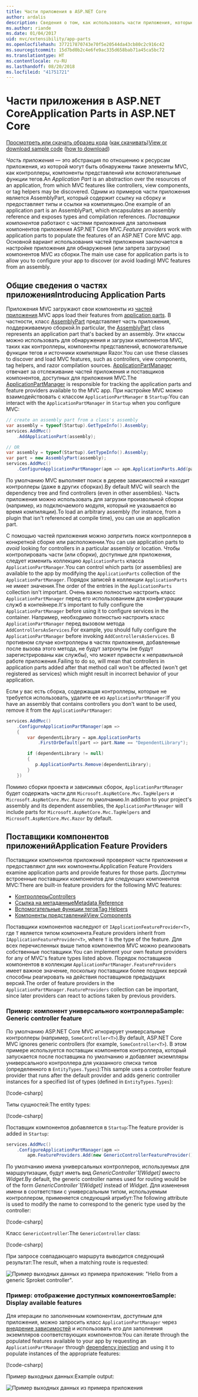 ```yaml
---
title: Части приложения в ASP.NET Core
author: ardalis
description: Сведения о том, как использовать части приложения, которые являются абстракциями по отношению к ресурсам приложения, для обнаружения или запрета загрузки компонентов из сборки.
ms.author: riande
ms.date: 01/04/2017
uid: mvc/extensibility/app-parts
ms.openlocfilehash: 377217870743e70f5e20544da43cb80c2c916c42
ms.sourcegitcommit: 15d7bd0b2c4e6fe9ac335d658bab71a45ca5bc72
ms.translationtype: HT
ms.contentlocale: ru-RU
ms.lasthandoff: 08/20/2018
ms.locfileid: "41751721"
---
```

# <a name="application-parts-in-aspnet-core"></a><span data-ttu-id="d7537-103">Части приложения в ASP.NET Core</span><span class="sxs-lookup"><span data-stu-id="d7537-103">Application Parts in ASP.NET Core</span></span>

<span data-ttu-id="d7537-104">[Просмотреть или скачать образец кода](https://github.com/aspnet/Docs/tree/master/aspnetcore/mvc/advanced/app-parts/sample) ([как скачивать](xref:tutorials/index#how-to-download-a-sample))</span><span class="sxs-lookup"><span data-stu-id="d7537-104">[View or download sample code](https://github.com/aspnet/Docs/tree/master/aspnetcore/mvc/advanced/app-parts/sample) ([how to download](xref:tutorials/index#how-to-download-a-sample))</span></span>

<span data-ttu-id="d7537-105">*Часть приложения* — это абстракция по отношению к ресурсам приложения, из которой могут быть обнаружены такие элементы MVC, как контроллеры, компоненты представлений или вспомогательные функции тегов.</span><span class="sxs-lookup"><span data-stu-id="d7537-105">An *Application Part* is an abstraction over the resources of an application, from which MVC features like controllers, view components, or tag helpers may be discovered.</span></span> <span data-ttu-id="d7537-106">Одним из примеров части приложения является AssemblyPart, который содержит ссылку на сборку и предоставляет типы и ссылки на компиляцию.</span><span class="sxs-lookup"><span data-stu-id="d7537-106">One example of an application part is an AssemblyPart, which encapsulates an assembly reference and exposes types and compilation references.</span></span> <span data-ttu-id="d7537-107">*Поставщики компонентов* работают с частями приложения для заполнения компонентов приложения ASP.NET Core MVC.</span><span class="sxs-lookup"><span data-stu-id="d7537-107">*Feature providers* work with application parts to populate the features of an ASP.NET Core MVC app.</span></span> <span data-ttu-id="d7537-108">Основной вариант использования частей приложения заключается в настройке приложения для обнаружения (или запрета загрузки) компонентов MVC из сборки.</span><span class="sxs-lookup"><span data-stu-id="d7537-108">The main use case for application parts is to allow you to configure your app to discover (or avoid loading) MVC features from an assembly.</span></span>

## <a name="introducing-application-parts"></a><span data-ttu-id="d7537-109">Общие сведения о частях приложения</span><span class="sxs-lookup"><span data-stu-id="d7537-109">Introducing Application Parts</span></span>

<span data-ttu-id="d7537-110">Приложения MVC загружают свои компоненты из [частей приложения](/dotnet/api/microsoft.aspnetcore.mvc.applicationparts.applicationpart).</span><span class="sxs-lookup"><span data-stu-id="d7537-110">MVC apps load their features from [application parts](/dotnet/api/microsoft.aspnetcore.mvc.applicationparts.applicationpart).</span></span> <span data-ttu-id="d7537-111">В частности, класс [AssemblyPart](/dotnet/api/microsoft.aspnetcore.mvc.applicationparts.assemblypart#Microsoft_AspNetCore_Mvc_ApplicationParts_AssemblyPart) представляет часть приложения, поддерживаемую сборкой.</span><span class="sxs-lookup"><span data-stu-id="d7537-111">In particular, the [AssemblyPart](/dotnet/api/microsoft.aspnetcore.mvc.applicationparts.assemblypart#Microsoft_AspNetCore_Mvc_ApplicationParts_AssemblyPart) class represents an application part that's backed by an assembly.</span></span> <span data-ttu-id="d7537-112">Эти классы можно использовать для обнаружения и загрузки компонентов MVC, таких как контроллеры, компоненты представлений, вспомогательные функции тегов и источники компиляции Razor.</span><span class="sxs-lookup"><span data-stu-id="d7537-112">You can use these classes to discover and load MVC features, such as controllers, view components, tag helpers, and razor compilation sources.</span></span> <span data-ttu-id="d7537-113">[ApplicationPartManager](/dotnet/api/microsoft.aspnetcore.mvc.applicationparts.applicationpartmanager) отвечает за отслеживание частей приложения и поставщиков компонентов, доступных для приложения MVC.</span><span class="sxs-lookup"><span data-stu-id="d7537-113">The [ApplicationPartManager](/dotnet/api/microsoft.aspnetcore.mvc.applicationparts.applicationpartmanager) is responsible for tracking the application parts and feature providers available to the MVC app.</span></span> <span data-ttu-id="d7537-114">При настройке MVC можно взаимодействовать с классом `ApplicationPartManager` в `Startup`:</span><span class="sxs-lookup"><span data-stu-id="d7537-114">You can interact with the `ApplicationPartManager` in `Startup` when you configure MVC:</span></span>

```csharp
// create an assembly part from a class's assembly
var assembly = typeof(Startup).GetTypeInfo().Assembly;
services.AddMvc()
    .AddApplicationPart(assembly);

// OR
var assembly = typeof(Startup).GetTypeInfo().Assembly;
var part = new AssemblyPart(assembly);
services.AddMvc()
    .ConfigureApplicationPartManager(apm => apm.ApplicationParts.Add(part));
```

<span data-ttu-id="d7537-115">По умолчанию MVC выполняет поиск в дереве зависимостей и находит контроллеры (даже в других сборках).</span><span class="sxs-lookup"><span data-stu-id="d7537-115">By default MVC will search the dependency tree and find controllers (even in other assemblies).</span></span> <span data-ttu-id="d7537-116">Часть приложения можно использовать для загрузки произвольной сборки (например, из подключаемого модуля, который не указывается во время компиляции).</span><span class="sxs-lookup"><span data-stu-id="d7537-116">To load an arbitrary assembly (for instance, from a plugin that isn't referenced at compile time), you can use an application part.</span></span>

<span data-ttu-id="d7537-117">С помощью частей приложения можно *запретить* поиск контроллеров в конкретной сборке или расположении.</span><span class="sxs-lookup"><span data-stu-id="d7537-117">You can use application parts to *avoid* looking for controllers in a particular assembly or location.</span></span> <span data-ttu-id="d7537-118">Чтобы контролировать части (или сборки), доступные для приложения, следует изменить коллекцию `ApplicationParts` класса `ApplicationPartManager`.</span><span class="sxs-lookup"><span data-stu-id="d7537-118">You can control which parts (or assemblies) are available to the app by modifying the `ApplicationParts` collection of the `ApplicationPartManager`.</span></span> <span data-ttu-id="d7537-119">Порядок записей в коллекции `ApplicationParts` не имеет значения.</span><span class="sxs-lookup"><span data-stu-id="d7537-119">The order of the entries in the `ApplicationParts` collection isn't important.</span></span> <span data-ttu-id="d7537-120">Очень важно полностью настроить класс `ApplicationPartManager` перед его использованием для конфигурации служб в контейнере.</span><span class="sxs-lookup"><span data-stu-id="d7537-120">It's important to fully configure the `ApplicationPartManager` before using it to configure services in the container.</span></span> <span data-ttu-id="d7537-121">Например, необходимо полностью настроить класс `ApplicationPartManager` перед вызовом метода `AddControllersAsServices`.</span><span class="sxs-lookup"><span data-stu-id="d7537-121">For example, you should fully configure the `ApplicationPartManager` before invoking `AddControllersAsServices`.</span></span> <span data-ttu-id="d7537-122">В противном случае контроллеры в частях приложения, добавленные после вызова этого метода, не будут затронуты (не будут зарегистрированы как службы), что может привести к неправильной работе приложения.</span><span class="sxs-lookup"><span data-stu-id="d7537-122">Failing to do so, will mean that controllers in application parts added after that method call won't be affected (won't get registered as services) which might result in incorrect behavior of your application.</span></span>

<span data-ttu-id="d7537-123">Если у вас есть сборка, содержащая контроллеры, которые не требуется использовать, удалите ее из `ApplicationPartManager`:</span><span class="sxs-lookup"><span data-stu-id="d7537-123">If you have an assembly that contains controllers you don't want to be used, remove it from the `ApplicationPartManager`:</span></span>

```csharp
services.AddMvc()
    .ConfigureApplicationPartManager(apm =>
    {
        var dependentLibrary = apm.ApplicationParts
            .FirstOrDefault(part => part.Name == "DependentLibrary");

        if (dependentLibrary != null)
        {
           p.ApplicationParts.Remove(dependentLibrary);
        }
    })
```

<span data-ttu-id="d7537-124">Помимо сборки проекта и зависимых сборок, `ApplicationPartManager` будет содержать части для `Microsoft.AspNetCore.Mvc.TagHelpers` и `Microsoft.AspNetCore.Mvc.Razor` по умолчанию.</span><span class="sxs-lookup"><span data-stu-id="d7537-124">In addition to your project's assembly and its dependent assemblies, the `ApplicationPartManager` will include parts for `Microsoft.AspNetCore.Mvc.TagHelpers` and `Microsoft.AspNetCore.Mvc.Razor` by default.</span></span>

## <a name="application-feature-providers"></a><span data-ttu-id="d7537-125">Поставщики компонентов приложений</span><span class="sxs-lookup"><span data-stu-id="d7537-125">Application Feature Providers</span></span>

<span data-ttu-id="d7537-126">Поставщики компонентов приложений проверяют части приложения и предоставляют для них компоненты.</span><span class="sxs-lookup"><span data-stu-id="d7537-126">Application Feature Providers examine application parts and provide features for those parts.</span></span> <span data-ttu-id="d7537-127">Доступны встроенные поставщики компонентов для следующих компонентов MVC:</span><span class="sxs-lookup"><span data-stu-id="d7537-127">There are built-in feature providers for the following MVC features:</span></span>

* [<span data-ttu-id="d7537-128">Контроллеры</span><span class="sxs-lookup"><span data-stu-id="d7537-128">Controllers</span></span>](/dotnet/api/microsoft.aspnetcore.mvc.controllers.controllerfeatureprovider)
* [<span data-ttu-id="d7537-129">Ссылка на метаданные</span><span class="sxs-lookup"><span data-stu-id="d7537-129">Metadata Reference</span></span>](/dotnet/api/microsoft.aspnetcore.mvc.razor.compilation.metadatareferencefeatureprovider)
* [<span data-ttu-id="d7537-130">Вспомогательные функции тегов</span><span class="sxs-lookup"><span data-stu-id="d7537-130">Tag Helpers</span></span>](/dotnet/api/microsoft.aspnetcore.mvc.razor.taghelpers.taghelperfeatureprovider)
* [<span data-ttu-id="d7537-131">Компоненты представлений</span><span class="sxs-lookup"><span data-stu-id="d7537-131">View Components</span></span>](/dotnet/api/microsoft.aspnetcore.mvc.viewcomponents.viewcomponentfeatureprovider)

<span data-ttu-id="d7537-132">Поставщики компонентов наследуют от `IApplicationFeatureProvider<T>`, где `T` является типом компонента.</span><span class="sxs-lookup"><span data-stu-id="d7537-132">Feature providers inherit from `IApplicationFeatureProvider<T>`, where `T` is the type of the feature.</span></span> <span data-ttu-id="d7537-133">Для всех перечисленных выше типов компонентов MVC можно реализовать собственные поставщики.</span><span class="sxs-lookup"><span data-stu-id="d7537-133">You can implement your own feature providers for any of MVC's feature types listed above.</span></span> <span data-ttu-id="d7537-134">Порядок поставщиков компонентов в коллекции `ApplicationPartManager.FeatureProviders` имеет важное значение, поскольку поставщики более поздних версий способны реагировать на действия поставщиков предыдущих версий.</span><span class="sxs-lookup"><span data-stu-id="d7537-134">The order of feature providers in the `ApplicationPartManager.FeatureProviders` collection can be important, since later providers can react to actions taken by previous providers.</span></span>

### <a name="sample-generic-controller-feature"></a><span data-ttu-id="d7537-135">Пример: компонент универсального контроллера</span><span class="sxs-lookup"><span data-stu-id="d7537-135">Sample: Generic controller feature</span></span>

<span data-ttu-id="d7537-136">По умолчанию ASP.NET Core MVC игнорирует универсальные контроллеры (например, `SomeController<T>`).</span><span class="sxs-lookup"><span data-stu-id="d7537-136">By default, ASP.NET Core MVC ignores generic controllers (for example, `SomeController<T>`).</span></span> <span data-ttu-id="d7537-137">В этом примере используется поставщик компонентов контроллера, который запускается после поставщика по умолчанию и добавляет экземпляры универсального контроллера для указанного списка типов (определенного в `EntityTypes.Types`):</span><span class="sxs-lookup"><span data-stu-id="d7537-137">This sample uses a controller feature provider that runs after the default provider and adds generic controller instances for a specified list of types (defined in `EntityTypes.Types`):</span></span>

[!code-csharp[](./app-parts/sample/AppPartsSample/GenericControllerFeatureProvider.cs?highlight=13&range=18-36)]

<span data-ttu-id="d7537-138">Типы сущностей:</span><span class="sxs-lookup"><span data-stu-id="d7537-138">The entity types:</span></span>

[!code-csharp[](./app-parts/sample/AppPartsSample/Model/EntityTypes.cs?range=6-16)]

<span data-ttu-id="d7537-139">Поставщик компонентов добавляется в `Startup`:</span><span class="sxs-lookup"><span data-stu-id="d7537-139">The feature provider is added in `Startup`:</span></span>

```csharp
services.AddMvc()
    .ConfigureApplicationPartManager(apm => 
        apm.FeatureProviders.Add(new GenericControllerFeatureProvider()));
```

<span data-ttu-id="d7537-140">По умолчанию имена универсальных контроллеров, используемых для маршрутизации, будут иметь вид *GenericController\`1[Widget]* вместо *Widget*.</span><span class="sxs-lookup"><span data-stu-id="d7537-140">By default, the generic controller names used for routing would be of the form *GenericController\`1[Widget]* instead of *Widget*.</span></span> <span data-ttu-id="d7537-141">Для изменения имени в соответствии с универсальным типом, используемым контроллером, применяется следующий атрибут:</span><span class="sxs-lookup"><span data-stu-id="d7537-141">The following attribute is used to modify the name to correspond to the generic type used by the controller:</span></span>

[!code-csharp[](./app-parts/sample/AppPartsSample/GenericControllerNameConvention.cs)]

<span data-ttu-id="d7537-142">Класс `GenericController`:</span><span class="sxs-lookup"><span data-stu-id="d7537-142">The `GenericController` class:</span></span>

[!code-csharp[](./app-parts/sample/AppPartsSample/GenericController.cs?highlight=5-6)]

<span data-ttu-id="d7537-143">При запросе совпадающего маршрута выводится следующий результат:</span><span class="sxs-lookup"><span data-stu-id="d7537-143">The result, when a matching route is requested:</span></span>

![Пример выходных данных из примера приложения: "Hello from a generic Sproket controller".](app-parts/_static/generic-controller.png)

### <a name="sample-display-available-features"></a><span data-ttu-id="d7537-145">Пример: отображение доступных компонентов</span><span class="sxs-lookup"><span data-stu-id="d7537-145">Sample: Display available features</span></span>

<span data-ttu-id="d7537-146">Для итерации по заполненным компонентам, доступным для приложения, можно запросить класс `ApplicationPartManager` через [внедрение зависимостей](../../fundamentals/dependency-injection.md) и использовать его для заполнения экземпляров соответствующих компонентов:</span><span class="sxs-lookup"><span data-stu-id="d7537-146">You can iterate through the populated features available to your app by requesting an `ApplicationPartManager` through [dependency injection](../../fundamentals/dependency-injection.md) and using it to populate instances of the appropriate features:</span></span>

[!code-csharp[](./app-parts/sample/AppPartsSample/Controllers/FeaturesController.cs?highlight=16,25-27)]

<span data-ttu-id="d7537-147">Пример выходных данных:</span><span class="sxs-lookup"><span data-stu-id="d7537-147">Example output:</span></span>

![Пример выходных данных из примера приложения](app-parts/_static/available-features.png)
